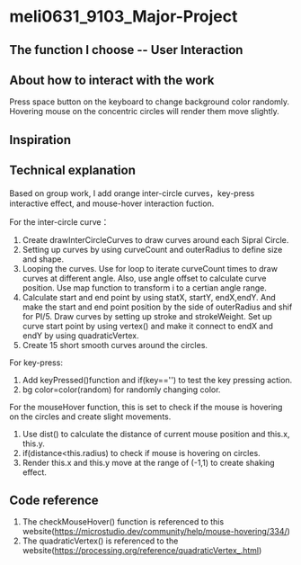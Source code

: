 # meli0631_9103_Major-Project
## The function I choose -- User Interaction
## About how to interact with the work
Press space button on the keyboard to change background color randomly.
Hovering mouse on the concentric circles will render them move slightly. 
## Inspiration 

## Technical explanation
Based on group work, I add orange inter-circle curves，key-press interactive effect, and mouse-hover interaction fuction. 

For the inter-circle curve：
1. Create drawInterCircleCurves to draw curves around each Sipral Circle.
2. Setting up curves by using curveCount and outerRadius to define size and shape.
3. Looping the curves. Use for loop to iterate curveCount times to draw curves at different angle. Also, use angle offset to calculate curve position. Use map function to transform i to a certian angle range.
4. Calculate start and end point by using statX, startY, endX,endY. And make the start and end point position by the side of outerRadius and shif for PI/5. Draw curves by setting up stroke and strokeWeight. Set up curve start point by using vertex() and make it connect to endX and endY by using quadraticVertex.
6. Create 15 short smooth curves around the circles.

For key-press:
1. Add keyPressed()function and if(key=='') to test the key pressing action.
2. bg color=color(random) for randomly changing color.


For the mouseHover function, this is set to check if the mouse is hovering on the circles and create slight movements.
1. Use dist() to calculate the distance of current mouse position and this.x, this.y.
2. if(distance<this.radius) to check if mouse is hovering on circles.
3. Render this.x and this.y move at the range of (-1,1) to create shaking effect.

## Code reference 
1. The checkMouseHover() function is referenced to this website(https://microstudio.dev/community/help/mouse-hovering/334/)
2. The quadraticVertex() is referenced to the website(https://processing.org/reference/quadraticVertex_.html)